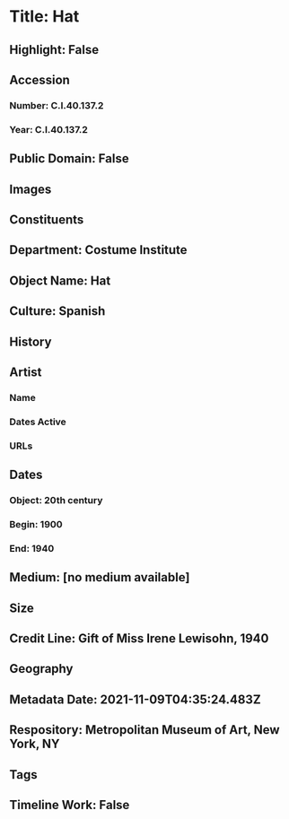 # Title: Hat
## Highlight: False
## Accession
### Number: C.I.40.137.2
### Year: C.I.40.137.2
## Public Domain: False
## Images
## Constituents
## Department: Costume Institute
## Object Name: Hat
## Culture: Spanish
## History
## Artist
### Name
### Dates Active
### URLs
## Dates
### Object: 20th century
### Begin: 1900
### End: 1940
## Medium: [no medium available]
## Size
## Credit Line: Gift of Miss Irene Lewisohn, 1940
## Geography
## Metadata Date: 2021-11-09T04:35:24.483Z
## Respository: Metropolitan Museum of Art, New York, NY
## Tags
## Timeline Work: False